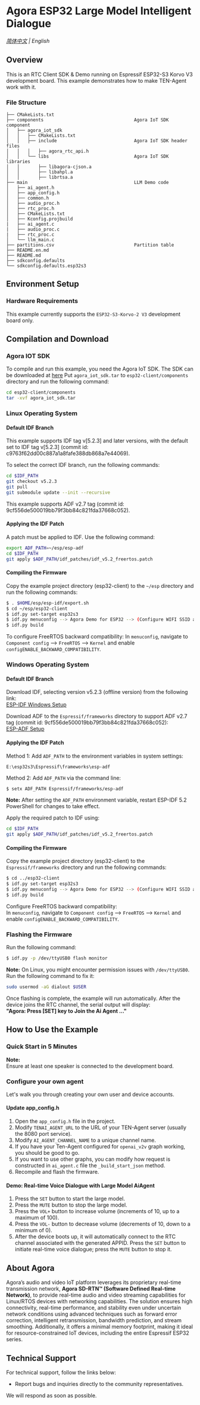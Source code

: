 # Agora ESP32 Large Model Intelligent Dialogue

*[简体中文](./README.cn.md) | English*

## Overview

This is an RTC Client SDK & Demo running on Espressif ESP32-S3 Korvo V3 development board. This example demonstrates how to make TEN-Agent work with it.

### File Structure
```
├── CMakeLists.txt
├── components                                  Agora IoT SDK component
│   ├── agora_iot_sdk
│   │   ├── CMakeLists.txt
│   │   ├── include                             Agora IoT SDK header files
│   │   │   ├── agora_rtc_api.h
│   │   └── libs                                Agora IoT SDK libraries                      
│   │       ├── libagora-cjson.a
│   │       ├── libahpl.a
│   │       ├── librtsa.a
├── main                                        LLM Demo code
│   ├── ai_agent.h
│   ├── app_config.h
│   ├── common.h
│   ├── audio_proc.h
│   ├── rtc_proc.h
│   ├── CMakeLists.txt
│   ├── Kconfig.projbuild
|   ├── ai_agent.c
|   ├── audio_proc.c
|   ├── rtc_proc.c
│   └── llm_main.c
├── partitions.csv                              Partition table
├── README.en.md
├── README.md
├── sdkconfig.defaults
└── sdkconfig.defaults.esp32s3
```

## Environment Setup

### Hardware Requirements

This example currently supports the `ESP32-S3-Korvo-2 V3` development board only.

## Compilation and Download

### Agora IOT SDK

To compile and run this example, you need the Agora IoT SDK.
The SDK can be downloaded at [here](https://rte-store.s3.amazonaws.com/agora_iot_sdk.tar)
Put `agora_iot_sdk.tar` to `esp32-client/components` directory and run the following command:

```bash
cd esp32-client/components
tar -xvf agora_iot_sdk.tar
```

### Linux Operating System

#### Default IDF Branch

This example supports IDF tag v[5.2.3] and later versions, with the default set to IDF tag v[5.2.3] (commit id: c9763f62dd00c887a1a8fafe388db868a7e44069).

To select the correct IDF branch, run the following commands:
```bash
cd $IDF_PATH
git checkout v5.2.3
git pull
git submodule update --init --recursive
```

This example supports ADF v2.7 tag (commit id: 9cf556de500019bb79f3bb84c821fda37668c052).

#### Applying the IDF Patch

A patch must be applied to IDF. Use the following command:
```bash
export ADF_PATH=~/esp/esp-adf
cd $IDF_PATH
git apply $ADF_PATH/idf_patches/idf_v5.2_freertos.patch
```

#### Compiling the Firmware

Copy the example project directory (esp32-client) to the `~/esp` directory and run the following commands:
```bash
$ . $HOME/esp/esp-idf/export.sh
$ cd ~/esp/esp32-client
$ idf.py set-target esp32s3
$ idf.py menuconfig	--> Agora Demo for ESP32 --> (Configure WIFI SSID and Password)
$ idf.py build
```

To configure FreeRTOS backward compatibility:
In `menuconfig`, navigate to `Component config` --> `FreeRTOS` --> `Kernel` and enable `configENABLE_BACKWARD_COMPATIBILITY`.

### Windows Operating System

#### Default IDF Branch

Download IDF, selecting version v5.2.3 (offline version) from the following link:  
[ESP-IDF Windows Setup](https://docs.espressif.com/projects/esp-idf/zh_CN/v5.2.3/esp32/get-started/windows-setup.html)

Download ADF to the `Espressif/frameworks` directory to support ADF v2.7 tag (commit id: 9cf556de500019bb79f3bb84c821fda37668c052):  
[ESP-ADF Setup](https://docs.espressif.com/projects/esp-adf/zh_CN/latest/get-started/index.html#step-2-get-esp-adf)

#### Applying the IDF Patch

Method 1: Add `ADF_PATH` to the environment variables in system settings:
```
E:\esp32s3\Espressif\frameworks\esp-adf
```

Method 2: Add `ADF_PATH` via the command line:
```bash
$ setx ADF_PATH Espressif/frameworks/esp-adf
```

**Note:** After setting the `ADF_PATH` environment variable, restart ESP-IDF 5.2 PowerShell for changes to take effect.

Apply the required patch to IDF using:
```bash
cd $IDF_PATH
git apply $ADF_PATH/idf_patches/idf_v5.2_freertos.patch
```

#### Compiling the Firmware

Copy the example project directory (esp32-client) to the `Espressif/frameworks` directory and run the following commands:
```bash
$ cd ../esp32-client
$ idf.py set-target esp32s3
$ idf.py menuconfig	--> Agora Demo for ESP32 --> (Configure WIFI SSID and Password)
$ idf.py build
```

Configure FreeRTOS backward compatibility:  
In `menuconfig`, navigate to `Component config` --> `FreeRTOS` --> `Kernel` and enable `configENABLE_BACKWARD_COMPATIBILITY`.

### Flashing the Firmware

Run the following command:
```bash
$ idf.py -p /dev/ttyUSB0 flash monitor
```
**Note:** On Linux, you might encounter permission issues with `/dev/ttyUSB0`. Run the following command to fix it:
```bash
sudo usermod -aG dialout $USER
```

Once flashing is complete, the example will run automatically. After the device joins the RTC channel, the serial output will display:  
**"Agora: Press [SET] key to Join the Ai Agent ..."**

## How to Use the Example

### Quick Start in 5 Minutes

**Note:**  
Ensure at least one speaker is connected to the development board.


### Configure your own agent

Let's walk you through creating your own user and device accounts.

#### Update app_config.h

1. Open the `app_config.h` file in the project.
2. Modify `TENAI_AGENT_URL` to the URL of your TEN-Agent server (usually the 8080 port service).
3. Modify `AI_AGENT_CHANNEL_NAME` to a unique channel name.
4. If you have your Ten-Agent configured for `openai_v2v` graph working, you should be good to go.
5. If you want to use other graphs, you can modify how request is constructed in `ai_agent.c` file the `_build_start_json` method.
6. Recompile and flash the firmware.

#### Demo: Real-time Voice Dialogue with Large Model AiAgent

1. Press the `SET` button to start the large model.
2. Press the `MUTE` button to stop the large model.
3. Press the `VOL+` button to increase volume (increments of 10, up to a maximum of 100).
4. Press the `VOL-` button to decrease volume (decrements of 10, down to a minimum of 0).
5. After the device boots up, it will automatically connect to the RTC channel associated with the generated APPID. Press the `SET` button to initiate real-time voice dialogue; press the `MUTE` button to stop it.


## About Agora

Agora’s audio and video IoT platform leverages its proprietary real-time transmission network, **Agora SD-RTN™ (Software Defined Real-time Network)**, to provide real-time audio and video streaming capabilities for Linux/RTOS devices with networking capabilities. The solution ensures high connectivity, real-time performance, and stability even under uncertain network conditions using advanced techniques such as forward error correction, intelligent retransmission, bandwidth prediction, and stream smoothing. Additionally, it offers a minimal memory footprint, making it ideal for resource-constrained IoT devices, including the entire Espressif ESP32 series.

## Technical Support

For technical support, follow the links below:

- Report bugs and inquiries directly to the community representatives.

We will respond as soon as possible.
